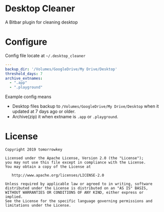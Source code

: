 Desktop Cleaner
===

A Bitbar plugin for cleaning desktop

# Configure

Config file locate at `~/.desktop_cleaner`

```yaml
---
backup_dir: '/Volumes/GoogleDrive/My Drive/Desktop'
threshold_days: 7
archive_extnames:
  - ".app"
  - ".playground"
```

Example config means

- Desktop files backup to `/Volumes/GoogleDrive/My Drive/Desktop` when it updated at 7 days ago or older.
- Archive(zip) it when extname is `.app` or `.playground`.

# License

```
Copyright 2019 tomorrowkey

Licensed under the Apache License, Version 2.0 (the "License");
you may not use this file except in compliance with the License.
You may obtain a copy of the License at

   http://www.apache.org/licenses/LICENSE-2.0

Unless required by applicable law or agreed to in writing, software
distributed under the License is distributed on an "AS IS" BASIS,
WITHOUT WARRANTIES OR CONDITIONS OF ANY KIND, either express or implied.
See the License for the specific language governing permissions and
limitations under the License.
```

